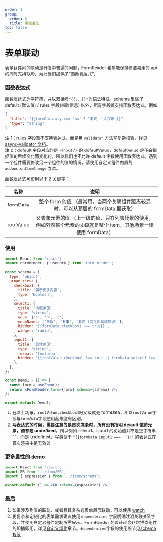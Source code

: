 ```yaml
---
order: 1
group:
  order: 3
  title: 高级用法
toc: false
---
```


# 表单联动

表单组件间的联动是开发中普遍的问题，FormRender 希望能保持简洁易用的 api 的同时支持联动。为此我们提供了“函数表达式”。

### 函数表达式

函数表达式为字符串，并以双括号`"{{...}}"`为语法特征。schema 里除了 default (默认值) / rules 字段(校验信息) 以外，所有字段都支持函数表达式，例如

```json
{
  "title": "{{formData.x.y === 'us' ? '美元':'人民币'}}",
  "type": "string"
}
```

注 1：rules 字段暂不支持表达式，而是用 `validator` 方法写复杂校验，详见 [async-validator 文档](https://github.com/yiminghe/async-validator#type)。  
注 2：default 字段对应的是 \<Input /\> 的 defaultValue，defaultValue 是不会根据值的后续变化而变化的，所以我们也不允许 default 字段使用函数表达式，遇到一个组件需要修改另一个组件的值的情况，请使用自定义组件内置的 `addons.onItemChange` 方法。

函数表达式可使用以下 2 关键字：

| 名称      |                                                       说明                                                        |
| --------- | :---------------------------------------------------------------------------------------------------------------: |
| formData  |                 整个 form 的值 （最常用，当两个关联组件距离较远时，可以从顶层的 formData 里获取）                 |
| rootValue | 父表单元素的值 （上一级的值，只在列表场景的使用，例如列表某个元素的父级就是整个 item，其他场景一律使用 formData） |

### 使用

```jsx
import React from 'react';
import FormRender, { useForm } from 'form-render';

const schema = {
  type: 'object',
  properties: {
    checkbox1: {
      title: '展示更多内容',
      type: 'boolean',
    },
    select1: {
      title: '请假原因',
      type: 'string',
      enum: ['a', 'b', 'c'],
      enumNames: ['病假', '有事', '其它 (需注明具体原因)'],
      hidden: '{{formData.checkbox1 !== true}}',
      widget: 'radio',
    },
    input1: {
      title: '具体原因',
      type: 'string',
      format: 'textarea',
      hidden: '{{rootValue.checkbox1 !== true || formData.select1 !== "c"}}',
    },
  },
};

const Demo1 = () => {
  const form = useForm();
  return <FormRender form={form} schema={schema} />;
};

export default Demo1;
```

1. 在以上场景，`rootValue.checkbox1`的父级就是 formData，所以`rootValue`字段与`formData`字段使用起来没有区别。
2. **写表达式的时候，需要注意的是首次渲染时，所有没有指明 default 值的元素，值都是 undefined**。所以例如 select1、input1 的初始值并不是空字符串 ""，而是 undefined。写类似于 `"{{formData.input1 === ''}}"` 的表达式在首次渲染中是无效的

### 更多属性的 demo

```jsx
import React from 'react';
import FR from '../demo/FR';
import { expression } from '../json/schema';

export default () => <FR schema={expression} />;
```

### 最后

1. 如果涉及到值的联动，或者极其复杂的表单展示联动，可以使用 [watch](/form-render/advanced/watch)
2. 更复杂和定制化的表单需求建议使用 `dependencies` 字段明确注明关联关系字段，并使用自定义组件定制所需展示。FormRender 的设计理念非常推崇组件的即插即用，详见[自定义组件](/form-render/advanced/widget)章节。`dependencies`字段的使用细节见[schema 规范](/form-render/schema/schema#dependencies)
